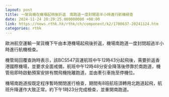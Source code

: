 ```yaml
---
layout: post
title: 一架貨機在機場起飛後折返　南跑道一度封閉逾半小時進行航機檢查
date: 2024-11-24 20:29:25.000000000 +08:00
link: https://news.rthk.hk/rthk/ch/component/k2/1780637-20241124.htm
categories: rthk
---
```


歐洲航空運輸一架貨機下午由本港機場起飛後折返，機場南跑道一度封閉超過半小時進行航機檢查。

機管局回覆查詢時表示，該BCS547貨運航班中午12時43分起飛後，需要折返香港國際機場，並要求全面戒備，航班中午12時48分安全降落後停靠於南跑道，機管局即時啟動預案安排有關飛機拖離跑道，並由牽引車拖至停機位。

機場南跑道按既定程序暫時關閉進行檢查，期間有8班航班須轉用北跑道起飛，航班升降運作大致正常。約下午1時23分完成檢查，並重開南跑道。
